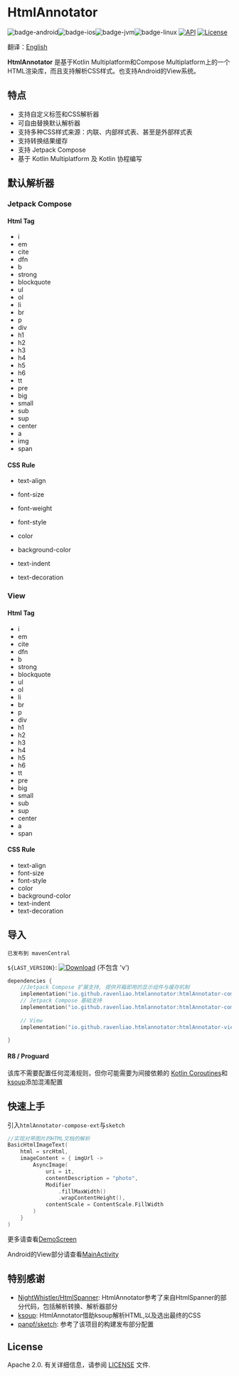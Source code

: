 # HtmlAnnotator

![badge-android](http://img.shields.io/badge/platform-android-6EDB8D.svg?style=flat)![badge-ios](http://img.shields.io/badge/platform-ios-CDCDCD.svg?style=flat)![badge-jvm](http://img.shields.io/badge/platform-jvm-DB413D.svg?style=flat)![badge-linux](http://img.shields.io/badge/platform-linux-2D3F6C.svg?style=flat)
[![API][min_api_image]][min_api_link]
[![License][license_image]][license_link]

翻译：[English](README.md)

**HtmlAnnotator** 是基于Kotlin Multiplatform和Compose Multiplatform上的一个HTML渲染库，而且支持解析CSS样式。也支持Android的View系统。


## 特点

* 支持自定义标签和CSS解析器
* 可自由替换默认解析器
* 支持多种CSS样式来源：内联、内部样式表、甚至是外部样式表
* 支持转换结果缓存
* 支持 Jetpack Compose
* 基于 Kotlin Multiplatform 及 Kotlin 协程编写

## 默认解析器
###  Jetpack Compose
#### Html Tag

- i
- em
- cite
- dfn
- b
- strong
- blockquote
- ul
- ol
- li
- br
- p
- div
- h1
- h2
- h3
- h4
- h5
- h6
- tt
- pre
- big
- small
- sub
- sup
- center
- a
- img
- span

#### CSS Rule

- text-align

- font-size

- font-weight

- font-style

- color

- background-color

- text-indent

- text-decoration

  

###  View
#### Html Tag

- i
- em
- cite
- dfn
- b
- strong
- blockquote
- ul
- ol
- li
- br
- p
- div
- h1
- h2
- h3
- h4
- h5
- h6
- tt
- pre
- big
- small
- sub
- sup
- center
- a
- span

#### CSS Rule

- text-align
- font-size
- font-style
- color
- background-color
- text-indent
- text-decoration



## 导入

`已发布到 mavenCentral`

`${LAST_VERSION}`: [![Download][version_icon]][version_link] (不包含 'v')

```kotlin
dependencies {
    //Jetpack Compose 扩展支持, 提供开箱即用的显示组件与缓存机制
    implementation("io.github.ravenliao.htmlannotator:htmlAnnotator-compose-ext:${LAST_VERSION}")
    // Jetpack Compose 基础支持
    implementation("io.github.ravenliao.htmlannotator:htmlAnnotator-compose:${LAST_VERSION}")
    
    // View
    implementation("io.github.ravenliao.htmlannotator:htmlAnnotator-view:${LAST_VERSION}")

}
```

#### R8 / Proguard

该库不需要配置任何混淆规则，但你可能需要为间接依赖的 [Kotlin Coroutines](https://github.com/Kotlin/kotlinx.coroutines/blob/master/kotlinx-coroutines-core/jvm/resources/META-INF/proguard/coroutines.pro)和[ksoup](https://github.com/fleeksoft/ksoup)添加混淆配置

## 快速上手

引入`htmlAnnotator-compose-ext`与`sketch`

```kotlin
//实现对带图片的HTML文档的解析
BasicHtmlImageText(
    html = srcHtml,
    imageContent = { imgUrl ->
        AsyncImage(
            uri = it,
            contentDescription = "photo",
            Modifier
                .fillMaxWidth()
                .wrapContentHeight(),
            contentScale = ContentScale.FillWidth
        )
    }
)
```

更多请查看[DemoScreen](./composeApp/src/commonMain/kotlin/DemoScreen.kt#L293)

Android的View部分请查看[MainActivity](./composeApp/src/androidMain/kotlin/com/ravenl/htmlannotator/MainActivity.kt#L59)

## 特别感谢

* [NightWhistler/HtmlSpanner](https://github.com/NightWhistler/HtmlSpanner): HtmlAnnotator参考了来自HtmlSpanner的部分代码，包括解析转换、解析器部分
* [ksoup](https://github.com/fleeksoft/ksoup): HtmlAnnotator借助ksoup解析HTML,以及选出最终的CSS
* [panpf/sketch](https://github.com/panpf/sketch): 参考了该项目的构建发布部分配置

## License

Apache 2.0. 有关详细信息，请参阅 [LICENSE](LICENSE) 文件.


[license_image]: https://img.shields.io/badge/License-Apache%202-blue.svg

[license_link]: https://www.apache.org/licenses/LICENSE-2.0

[version_icon]: https://img.shields.io/maven-central/v/io.github.ravenliao.htmlannotator/htmlAnnotator-core

[version_link]: https://repo1.maven.org/maven2/io/github/ravenliao/htmlannotator/

[min_api_image]: https://img.shields.io/badge/API-14%2B-orange.svg

[min_api_link]: https://android-arsenal.com/api?level=14
